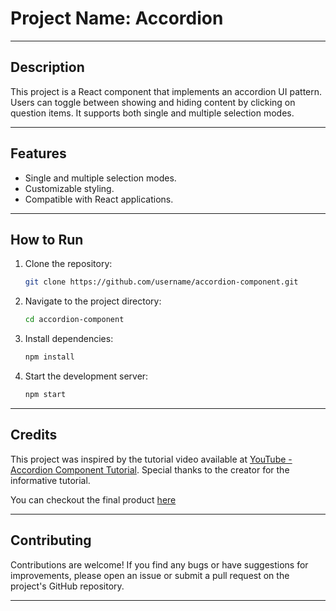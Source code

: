 # Project Name: Accordion 

---

## Description
This project is a React component that implements an accordion UI pattern. Users can toggle between showing and hiding content by clicking on question items. It supports both single and multiple selection modes.

---


## Features
- Single and multiple selection modes.
- Customizable styling.
- Compatible with React applications.

---

## How to Run
1. Clone the repository:
   ```bash
   git clone https://github.com/username/accordion-component.git
   ```
2. Navigate to the project directory:
   ```bash
   cd accordion-component
   ```
3. Install dependencies:
   ```bash
   npm install
   ```
4. Start the development server:
   ```bash
   npm start
   ```

---

## Credits
This project was inspired by the tutorial video available at [YouTube - Accordion Component Tutorial](https://www.youtube.com/watch?v=5ZdHfJVAY-s). Special thanks to the creator for the informative tutorial.

You can checkout the final product [here](https://accordianbydy.netlify.app/)

---

## Contributing
Contributions are welcome! If you find any bugs or have suggestions for improvements, please open an issue or submit a pull request on the project's GitHub repository.

---


